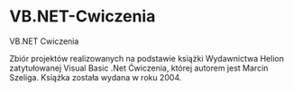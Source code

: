 # VB.NET-Cwiczenia
VB.NET Cwiczenia

Zbiór projektów realizowanych na podstawie książki Wydawnictwa Helion zatytułowanej Visual Basic .Net Ćwiczenia, której autorem jest Marcin Szeliga. Książka została wydana w roku 2004.
